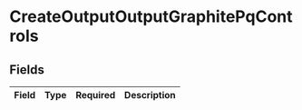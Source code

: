 # CreateOutputOutputGraphitePqControls


## Fields

| Field       | Type        | Required    | Description |
| ----------- | ----------- | ----------- | ----------- |
